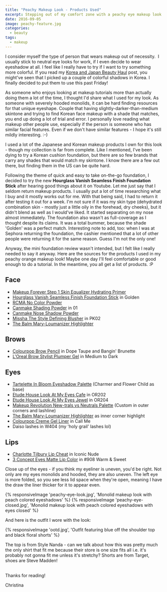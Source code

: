 ```yaml
---
title: "Peachy Makeup Look - Products Used"
excerpt: Stepping out of my comfort zone with a peachy eye makeup look.
date: 2016-09-05
image: peachy-feature.jpg
categories:
  - beauty
tags:
  - makeup
---
```


I consider myself the type of person that wears makeup out of necessity.  I usually stick to neutral eye looks for work, if I even decide to wear eyeshadow at all. I feel like I really have to try if I want to try something more colorful. If you read my [Korea and Japan Beauty Haul](http://christinadan.com/korea-and-japan-beauty-haul/) post, you might've seen that I picked up a couple of colorful shadows in Korea. I finally decided to put them to use this past Friday!

As someone who enjoys looking at makeup tutorials more than actually doing them a lot of the time, I thought I'd share what I used for my look. As someone with severely hooded monolids, it can be hard finding resources for that unique eyeshape. Couple that having slightly-darker-than-medium skintone and trying to find Korean face makeup with a shade that matches, you end up doing a lot of trial and error. I personally love reading what makeup other people use, especially if the person is someone who has similar facial features. Even if we don't have similar features - I hope it's still mildly interesting. :-)

I used a lot of the Japanese and Korean makeup products I own for this look - though my collection is far from complete. Like I mentioned, I've been dying to try a Korean cushion foundation, but there are so few brands that carry any shades that would match my skintone. I know there are a few out there, but finding them in the US can be quite hard.

Following the theme of quick and easy to take on-the-go foundation, I decided to try the new **Hourglass Vanish Seamless Finish Foundation Stick** after hearing good things about it on Youtube. Let me just say that I seldom return makeup products. I usually put a lot of time researching what I buy and it mostly works out for me. With that being said, I had to return it after testing it out for a week. I'm not sure if it was my skin type (dehydrated combination skin - mostly just a little oily in the forehead, dry cheeks), but it didn't blend as well as I would've liked. It started separating on my nose almost immediately. The foundation also wasn't as full-coverage as I thought despite its claims. It was a total bummer, because the shade 'Golden' was a perfect match. Interesting note to add, too: when I was at Sephora returning the foundation, the cashier mentioned that a lot of other people were returning it for the same reason. Guess I'm not the only one!

Anyway, the mini foundation review wasn't intended, but I felt like I really needed to say it anyway. Here are the sources for the products I used in my peachy orange makeup look! Maybe one day I'll feel comfortable or good enough to do a tutorial. In the meantime, you all get a list of products. :P

## Face
- [Makeup Forever Step 1 Skin Equalizer Hydrating Primer](http://www.sephora.com/step-1-skin-equalizer-primer-P393965)
- [Hourglass Vanish Seamless Finish Foundation Stick](http://www.sephora.com/vanish-seamless-finish-foundation-stick-P410532?skuId=1827344&icid2=products%20grid:p410532) in Golden
- [RCMA No Color Powder](https://www.beautylish.com/s/rcma-makeup-no-color-powder-3-oz)
- [Canmake Shading Powder](http://www.canmake.com/en/ebase/item_base026.html) in 01
- [Canmake Nose Shadow Powder](https://www.amazon.com/Laboratories-CANMAKE-Cheek-Shadow-Powder/dp/B005MWD5BW)
- [Missha The Style Defining Blusher](http://www.misshaus.com/makeup/face/blush/the-style-defining-blusher.html) in PK02
- [The Balm Mary-Loumanizer Highlighter](https://www.amazon.com/Mary-Lou-Manizer-Highlighter-Shimmer/dp/B00SFJJII8/ref=sr_1_1_s_it?s=beauty&ie=UTF8&qid=1473044833&sr=1-1&keywords=the+balm+mary+lou+manizer)

## Brows
- [Colourpop Brow Pencil](https://colourpop.com/collections/brow-pencil) in Dope Taupe and Bangin' Brunette
- [L'Oreal Brow Stylist Plumper Gel](http://www.ulta.com/brow-stylist-plumper-brow-gel-mascara?productId=xlsImpprod11861077) in Medium to Dark

## Eyes
- [Tartelette In Bloom Eyeshadow Palette](http://www.sephora.com/tartelette-in-bloom-clay-eyeshadow-palette-P403812) (Charmer and Flower Child as base)
- [Etude House Look At My Eyes Cafe](https://www.amazon.com/Etude-House-Look-Shadow-OR202/dp/B00N71QXF0) in OR202
- [Etude House Look At My Eyes Jewel](https://www.amazon.com/ETUDE-HOUSE-Jewel-Hawaian-Sandbeach/dp/B010UABQK2) in OR204
- [Makeup Revolution New-trals vs Neutrals Palette](http://www.ulta.com/new-trals-vs-neutrals-eyeshadow-palette?productId=xlsImpprod13661069) (Custom in outer corners and lashline)
- [The Balm Mary-Loumanizer Highlighter](https://www.amazon.com/Mary-Lou-Manizer-Highlighter-Shimmer/dp/B00SFJJII8/ref=sr_1_1_s_it?s=beauty&ie=UTF8&qid=1473044833&sr=1-1&keywords=the+balm+mary+lou+manizer) as inner corner highlight
- [Colourpop Creme Gel Liner](https://colourpop.com/collections/creme-gel-liner-1/products/call-me-liner) in Call Me
- Daiso lashes in W404 (my 'holy grail' lashes lol)

## Lips
- [Charlotte Tilbury Lip Cheat](http://shop.nordstrom.com/s/charlotte-tilbury-lip-cheat-re-size-re-shape-lip-liner/3866468) in Iconic Nude
- [3 Concept Eyes Matte Lip Color](http://en.stylenanda.com/product/3CE-MATTE-LIP-COLOR-908/144388/?cate_no=171&display_group=1) in #908 Warm & Sweet

Close up of the eyes - if you think my eyeliner is uneven, you'd be right. Not only are my eyes monolids and hooded, they are also uneven. The left eye is more folded, so you see less lid space when they're open, meaning I have the draw the liner thicker for it to appear even.

{% responsiveImage 'peachy-eye-look.jpg', 'Monolid makeup look with peach colored eyeshadows' %}
{% responsiveImage 'peachy-eye-closed.jpg', 'Monolid makeup look with peach colored eyeshadows with eyes closed' %}

And here is the outfit I wore with the look:

{% responsiveImage 'ootd.jpg', 'Outfit featuring blue off the shoulder top and black floral shorts' %}

The top is from Style Nanda - can we talk about how this was pretty much the only shirt that fit me because their store is one size fits all i.e. it's probably not gonna fit me unless it's stretchy? Shorts are from Target, shoes are Steve Madden!

\
Thanks for reading!

Christina

